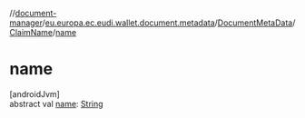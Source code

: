 //[document-manager](../../../../index.md)/[eu.europa.ec.eudi.wallet.document.metadata](../../index.md)/[DocumentMetaData](../index.md)/[ClaimName](index.md)/[name](name.md)

# name

[androidJvm]\
abstract
val [name](name.md): [String](https://kotlinlang.org/api/latest/jvm/stdlib/kotlin/-string/index.html)
